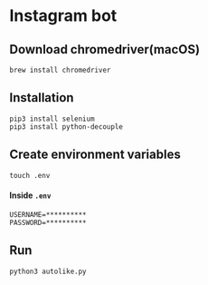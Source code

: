 # Instagram bot

## Download chromedriver(macOS)

```
brew install chromedriver
```

## Installation

```
pip3 install selenium
pip3 install python-decouple
```

## Create environment variables
```
touch .env
```
#### Inside ```.env```
```
USERNAME=**********
PASSWORD=**********
```

## Run

```python
python3 autolike.py
```